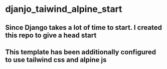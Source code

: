 # djanjo_taiwind_alpine_start

## Since Django takes a lot of time to start. I created this repo to give a head start 
## This template has been additionally configured to use tailwind css and alpine js

